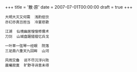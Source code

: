 +++
title = '散·原'
date = 2007-07-01T00:00:00
draft = true
+++

```text
大明大灭又何需  浅酌低饮
亦幻亦真岂担当  冷宴悲歌

江湖  仙境幽居惶惶修儒术
刀剑  山城盘踞猎猎忆兵戈

一叶草一弦琴一经眼  院落
三足鼎六重天九回眸  山河

风雨交叠  说不尽沉浮兴败
晨曦寂寞  旷野寻诗意未得
```
